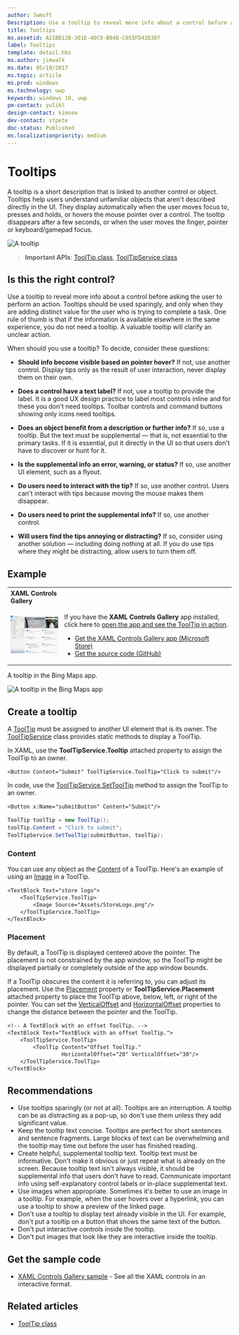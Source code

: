 ```yaml
---
author: Jwmsft
Description: Use a tooltip to reveal more info about a control before asking the user to perform an action.
title: Tooltips
ms.assetid: A21BB12B-301E-40C9-B84B-C055FD43D307
label: Tooltips
template: detail.hbs
ms.author: jimwalk
ms.date: 05/19/2017
ms.topic: article
ms.prod: windows
ms.technology: uwp
keywords: windows 10, uwp
pm-contact: yulikl
design-contact: kimsea
dev-contact: stpete
doc-status: Published
ms.localizationpriority: medium
---
```

# Tooltips

A tooltip is a short description that is linked to another control or object. Tooltips help users understand unfamiliar objects that aren't described directly in the UI. They display automatically when the user moves focus to, presses and holds, or hovers the mouse pointer over a control. The tooltip disappears after a few seconds, or when the user moves the finger, pointer or keyboard/gamepad focus.

![A tooltip](images/controls/tool-tip.png)

> **Important APIs**: [ToolTip class](/uwp/api/Windows.UI.Xaml.Controls.ToolTip), [ToolTipService class](https://msdn.microsoft.com/library/windows/apps/windows.ui.xaml.controls.tooltipservice)

## Is this the right control?

Use a tooltip to reveal more info about a control before asking the user to perform an action. Tooltips should be used sparingly, and only when they are adding distinct value for the user who is trying to complete a task. One rule of thumb is that if the information is available elsewhere in the same experience, you do not need a tooltip. A valuable tooltip will clarify an unclear action.

When should you use a tooltip? To decide, consider these questions:

- **Should info become visible based on pointer hover?**
    If not, use another control. Display tips only as the result of user interaction, never display them on their own.

- **Does a control have a text label?**
    If not, use a tooltip to provide the label. It is a good UX design practice to label most controls inline and for these you don't need tooltips. Toolbar controls and command buttons showing only icons need tooltips.

- **Does an object benefit from a description or further info?**
    If so, use a tooltip. But the text must be supplemental — that is, not essential to the primary tasks. If it is essential, put it directly in the UI so that users don't have to discover or hunt for it.

- **Is the supplemental info an error, warning, or status?**
    If so, use another UI element, such as a flyout.

- **Do users need to interact with the tip?**
    If so, use another control. Users can't interact with tips because moving the mouse makes them disappear.

- **Do users need to print the supplemental info?**
    If so, use another control.

- **Will users find the tips annoying or distracting?**
    If so, consider using another solution — including doing nothing at all. If you do use tips where they might be distracting, allow users to turn them off.

## Example

<table>
<th align="left">XAML Controls Gallery<th>
<tr>
<td><img src="images/xaml-controls-gallery-sm.png" alt="XAML controls gallery"></img></td>
<td>
    <p>If you have the <strong style="font-weight: semi-bold">XAML Controls Gallery</strong> app installed, click here to <a href="xamlcontrolsgallery:/item/ToolTip">open the app and see the ToolTip in action</a>.</p>
    <ul>
    <li><a href="https://www.microsoft.com/store/productId/9MSVH128X2ZT">Get the XAML Controls Gallery app (Microsoft Store)</a></li>
    <li><a href="https://github.com/Microsoft/Windows-universal-samples/tree/master/Samples/XamlUIBasics">Get the source code (GitHub)</a></li>
    </ul>
</td>
</tr>
</table>

A tooltip in the Bing Maps app.

![A tooltip in the Bing Maps app](images/control-examples/tool-tip-maps.png)

## Create a tooltip

A [ToolTip](/uwp/api/Windows.UI.Xaml.Controls.ToolTip) must be assigned to another UI element that is its owner. The [ToolTipService](/uwp/api/windows.ui.xaml.controls.tooltipservice) class provides static methods to display a ToolTip.

In XAML, use the **ToolTipService.Tooltip** attached property to assign the ToolTip to an owner.

```xaml
<Button Content="Submit" ToolTipService.ToolTip="Click to submit"/>
```

In code, use the [ToolTipService.SetToolTip](/uwp/api/windows.ui.xaml.controls.tooltipservice.settooltip) method to assign the ToolTip to an owner.

```xaml
<Button x:Name="submitButton" Content="Submit"/>
```

```csharp
ToolTip toolTip = new ToolTip();
toolTip.Content = "Click to submit";
ToolTipService.SetToolTip(submitButton, toolTip);
```

### Content

You can use any object as the [Content](/uwp/api/windows.ui.xaml.controls.contentcontrol.content) of a ToolTip. Here's an example of using an [Image](/uwp/api/windows.ui.xaml.controls.image) in a ToolTip.

```xaml
<TextBlock Text="store logo">
    <ToolTipService.ToolTip>
        <Image Source="Assets/StoreLogo.png"/>
    </ToolTipService.ToolTip>
</TextBlock>
```

### Placement

By default, a ToolTip is displayed centered above the pointer. The placement is not constrained by the app window, so the ToolTip might be displayed partially or completely outside of the app window bounds.

If a ToolTip obscures the content it is referring to, you can adjust its placement. Use the [Placement](/uwp/api/windows.ui.xaml.controls.tooltip.placement) property or **ToolTipService.Placement** attached property to place the ToolTip above, below, left, or right of the pointer. You can set the [VerticalOffset](/uwp/api/windows.ui.xaml.controls.tooltip.verticaloffset) and [HorizontalOffset](/uwp/api/windows.ui.xaml.controls.tooltip.horizontaloffset) properties to change the distance between the pointer and the ToolTip.

```xaml
<!-- A TextBlock with an offset ToolTip. -->
<TextBlock Text="TextBlock with an offset ToolTip.">
    <ToolTipService.ToolTip>
        <ToolTip Content="Offset ToolTip."
                 HorizontalOffset="20" VerticalOffset="30"/>
    </ToolTipService.ToolTip>
</TextBlock>
```

## Recommendations

- Use tooltips sparingly (or not at all). Tooltips are an interruption. A tooltip can be as distracting as a pop-up, so don't use them unless they add significant value.
- Keep the tooltip text concise. Tooltips are perfect for short sentences and sentence fragments. Large blocks of text can be overwhelming and the tooltip may time out before the user has finished reading.
- Create helpful, supplemental tooltip text. Tooltip text must be informative. Don't make it obvious or just repeat what is already on the screen. Because tooltip text isn't always visible, it should be supplemental info that users don't have to read. Communicate important info using self-explanatory control labels or in-place supplemental text.
- Use images when appropriate. Sometimes it's better to use an image in a tooltip. For example, when the user hovers over a hyperlink, you can use a tooltip to show a preview of the linked page.
- Don't use a tooltip to display text already visible in the UI. For example, don't put a tooltip on a button that shows the same text of the button.
- Don't put interactive controls inside the tooltip.
- Don't put images that look like they are interactive inside the tooltip.

## Get the sample code

- [XAML Controls Gallery sample](https://github.com/Microsoft/Windows-universal-samples/tree/master/Samples/XamlUIBasics) - See all the XAML controls in an interactive format.

## Related articles

- [ToolTip class](https://msdn.microsoft.com/library/windows/apps/br227608)
